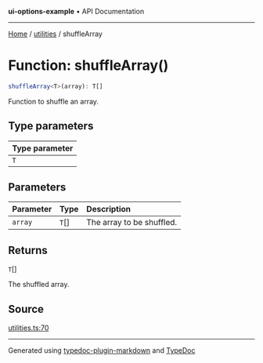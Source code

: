 **ui-options-example** • API Documentation

***

[Home](../../README.md) / [utilities](../README.md) / shuffleArray

# Function: shuffleArray()

```ts
shuffleArray<T>(array): T[]
```

Function to shuffle an array.

## Type parameters

| Type parameter |
| :------ |
| `T` |

## Parameters

| Parameter | Type | Description |
| :------ | :------ | :------ |
| `array` | `T`[] | The array to be shuffled. |

## Returns

`T`[]

The shuffled array.

## Source

[utilities.ts:70](https://github.com/tgreyuk/typedoc-plugin-markdown-examples/blob/ce7cd91/examples/core/src/utilities.ts#L70)

***

Generated using [typedoc-plugin-markdown](https://www.npmjs.com/package/typedoc-plugin-markdown) and [TypeDoc](https://typedoc.org/)
